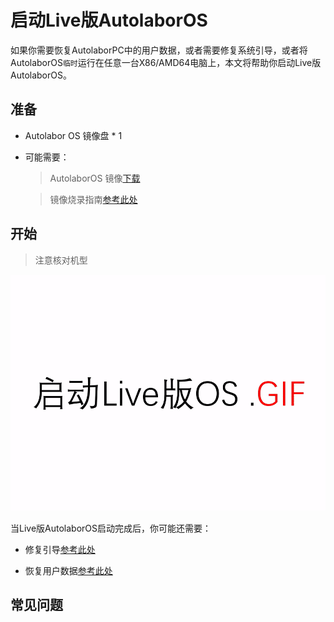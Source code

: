 # 启动Live版AutolaborOS

如果你需要恢复AutolaborPC中的用户数据，或者需要修复系统引导，或者将AutolaborOS`临时`运行在任意一台X86/AMD64电脑上，本文将帮助你启动Live版AutolaborOS。

## 准备

* Autolabor OS 镜像盘 * 1

* 可能需要：

  > AutolaborOS 镜像[下载](http://www.autolabor.com.cn/download)

  > 镜像烧录指南[参考此处](../flash/doc.md)

## 开始

  > 注意核对机型

![](imgs/enter_live_os.gif)


当Live版AutolaborOS启动完成后，你可能还需要：

  * 修复引导[参考此处](../boot_repair/doc.md)

  * 恢复用户数据[参考此处](../restore_data/doc.md)
## 常见问题



